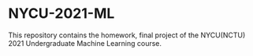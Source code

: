 # NYCU-2021-ML
This repository contains the homework, final project of the NYCU(NCTU) 2021 Undergraduate Machine Learning course.
